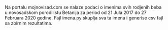 Na portalu mojnovisad.com se nalaze podaci o imenima svih rodjenih beba u novosadskom porodilistu Betanija za period od 21 Jula 2017 do 27 Februara 2020 godine.
Fajl imena.py skuplja sva ta imena i generise csv fajl sa zbirnim rezultatima.
